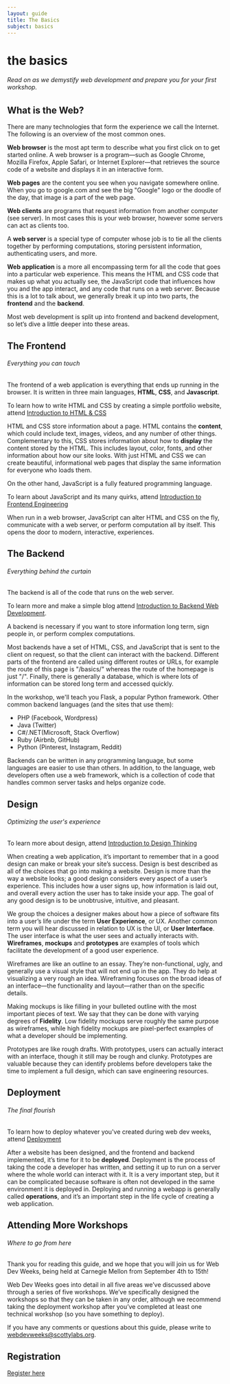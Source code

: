 ```yaml
---
layout: guide
title: The Basics
subject: basics
---
```


# the basics

###### Read on as we demystify web development and prepare you for your first workshop.

## What is the Web?
There are many technologies that form the experience we call the Internet. The following is an overview of the most common ones.

__Web browser__ is the most apt term to describe what you first click on to get started online. A web browser is a program—such as Google Chrome, Mozilla Firefox, Apple Safari, or Internet Explorer—that retrieves the source code of a website and displays it in an interactive form.

__Web pages__ are the content you see when you navigate somewhere online. When you go to google.com and see the big "Google" logo or the doodle of the day, that image is a part of the web page.

__Web clients__ are programs that request information from another computer (see server). In most cases this is your web browser, however some servers can act as clients too.

A __web server__ is a special type of computer whose job is to tie all the clients together by performing computations, storing persistent information, authenticating users, and more.

__Web application__ is a more all encompassing term for all the code that goes into a particular web experience. This means the HTML and CSS code that makes up what you actually see, the JavaScript code that influences how you and the app interact, and any code that runs on a web server. Because this is a lot to talk about, we generally break it up into two parts, the __frontend__ and the __backend__.

Most web development is split up into frontend and backend development, so let’s dive a little deeper into these areas.

## The Frontend

###### Everything you can touch

The frontend of a web application is everything that ends up running in the browser. It is written in three main languages, __HTML__, __CSS__, and __Javascript__.

<span class="aside">To learn how to write HTML and CSS by creating a simple portfolio website, attend <a href="{{ site.baseurl }}/html/">Introduction to HTML & CSS</a></span>

HTML and CSS store information about a page. HTML contains the __content__, which could include text, images, videos, and any number of other things. Complementary to this, CSS stores information about how to __display__ the content stored by the HTML. This includes layout, color, fonts, and other information about how our site looks. With just HTML and CSS we can create beautiful, informational web pages that display the same information for everyone who loads them.

On the other hand, JavaScript is a fully featured programming language.

<span class="aside">To learn about JavaScript and its many quirks, attend <a href="{{ site.baseurl }}/frontend/">Introduction to Frontend Engineering</a></span>

When run in a web browser, JavaScript can alter HTML and CSS on the fly, communicate with a web server, or perform computation all by itself. This opens the door to modern, interactive, experiences.

## The Backend

###### Everything behind the curtain
The backend is all of the code that runs on the web server.

<span class="aside">To learn more and make a simple blog attend <a href="{{ site.baseurl }}/backend/">Introduction to Backend Web Development</a>.</span>

A backend is necessary if you want to store information long term, sign people in, or perform complex computations.

Most backends have a set of HTML, CSS, and JavaScript that is sent to the client on request, so that the client can interact with the backend. Different parts of the frontend are called using different routes or URLs, for example the route of this page is "/basics/" whereas the route of the homepage is just "/". Finally, there is generally a database, which is where lots of information can be stored long term and accessed quickly.

<div class="aside">In the workshop, we'll teach you Flask, a popular Python framework. Other common backend languages (and the sites that use them):
    <ul>
    <li>PHP (Facebook, Wordpress)</li>
    <li>Java (Twitter)</li>
    <li>C#/.NET(Microsoft, Stack Overflow)</li>
    <li>Ruby (Airbnb, GitHub)</li>
    <li>Python (Pinterest,  Instagram, Reddit)</li>
    </ul>
</div>

Backends can be written in any programming language, but some languages are easier to use than others. In addition, to the language, web developers often use a web framework, which is a collection of code that handles common server tasks and helps organize code.

## Design

###### Optimizing the user's experience
<span class="aside">To learn more about design, attend <a href="{{ site.baseurl }}/design/">Introduction to Design Thinking</a></span>

When creating a web application, it’s important to remember that in a good design can make or break your site’s success. Design is best described as all of the choices that go into making a website. Design is more than the way a website looks; a good design considers every aspect of a user’s experience. This includes how a user signs up, how information is laid out, and overall every action the user has to take inside your app. The goal of any good design is to be unobtrusive, intuitive, and pleasant.

We group the choices a designer makes about how a piece of software fits into a user’s life under the term __User Experience__, or UX. Another common term you will hear discussed in relation to UX is the UI, or __User Interface__. The user interface is what the user sees and actually interacts with. __Wireframes__, __mockups__ and __prototypes__ are examples of tools which facilitate the development of a good user experience.

Wireframes are like an outline to an essay. They’re non-functional, ugly, and generally use a visual style that will not end up in the app. They do help at visualizing a very rough an idea. Wireframing focuses on the broad ideas of an interface—the functionality and layout—rather than on the specific details.

Making mockups is like filling in your bulleted outline with the most important pieces of text. We say that they can be done with varying degrees of __Fidelity__. Low fidelity mockups serve roughly the same purpose as wireframes, while high fidelity mockups are pixel-perfect examples of what a developer should be implementing.

Prototypes are like rough drafts. With prototypes, users can actually interact with an interface, though it still may be rough and clunky. Prototypes are valuable because they can identify problems before developers take the time to implement a full design, which can save engineering resources.

## Deployment

###### The final flourish
<span class="aside">To learn how to deploy whatever you've created during web dev weeks, attend <a href="{{ site.baseurl }}/deployment/">Deployment</a></span>

After a website has been designed, and the frontend and backend implemented, it’s time for it to be __deployed__. Deployment is the process of taking the code a developer has written, and setting it up to run on a server where the whole world can interact with it. It is a very important step, but it can be complicated because software is often not developed in the same environment it is deployed in. Deploying and running a webapp is generally called __operations__, and it’s an important step in the life cycle of creating a web application.

## Attending More Workshops

###### Where to go from here
Thank you for reading this guide, and we hope that you will join us for Web Dev Weeks, being held at Carnegie Mellon from September 4th to 15th!

Web Dev Weeks goes into detail in all five areas we’ve discussed above through a series of five workshops. We’ve specifically designed the workshops so that they can be taken in any order, although we recommend taking the deployment workshop after you’ve completed at least one technical workshop (so you have something to deploy).

If you have any comments or questions about this guide, please write to webdevweeks@scottylabs.org.

## Registration
[Register here](https://docs.google.com/forms/d/1uuDuLjw7tiJVhwGSLuCla-rRwrCyIZorBuQsjKvvZXQ/viewform)
